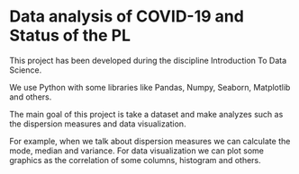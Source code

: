 # Data analysis of COVID-19 and Status of the PL


This project has been developed during the discipline Introduction To Data Science.

We use Python with some libraries like Pandas, Numpy, Seaborn, Matplotlib and others.

The main goal of this project is take a dataset and make analyzes such as the dispersion measures and data visualization.

For example, when we talk about dispersion measures we can calculate the mode, median and variance. For data visualization we can plot some graphics as the correlation of some columns, histogram and others. 


